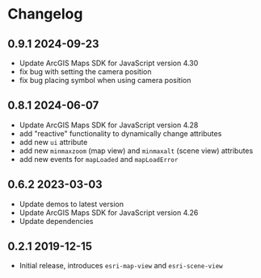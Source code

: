 # Changelog

## 0.9.1 2024-09-23

- Update ArcGIS Maps SDK for JavaScript version 4.30
- fix bug with setting the camera position
- fix bug placing symbol when using camera position

## 0.8.1 2024-06-07

- Update ArcGIS Maps SDK for JavaScript version 4.28
- add "reactive" functionality to dynamically change attributes
- add new `ui` attribute
- add new `minmaxzoom` (map view) and `minmaxalt` (scene view) attributes
- add new events for `mapLoaded` and `mapLoadError`

## 0.6.2 2023-03-03

- Update demos to latest version
- Update ArcGIS Maps SDK for JavaScript version 4.26
- Update dependencies

## 0.2.1 2019-12-15

- Initial release, introduces `esri-map-view` and `esri-scene-view`
